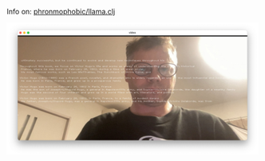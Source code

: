Info on:
[phronmophobic/llama.clj](https://github.com/phronmophobic/llama.clj/blob/main/README.md)

![](./victorhugo.png)